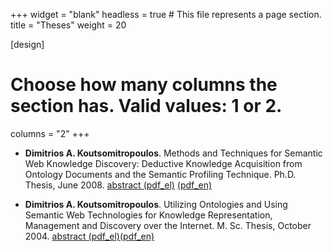 +++
widget = "blank"
headless = true  # This file represents a page section.
title = "Theses"
weight = 20

[design]
  # Choose how many columns the section has. Valid values: 1 or 2.
  columns = "2"
+++
- **Dimitrios A. Koutsomitropoulos**. Methods and Techniques for Semantic Web Knowledge Discovery: Deductive Knowledge Acquisition from Ontology Documents and the Semantic Profiling Technique. Ph.D. Thesis, June 2008. [abstract (pdf_el)](http://old.hpclab.ceid.upatras.gr/viografika/kotsomit/pubs/abst_phd_el.pdf) [(pdf_en)](http://old.hpclab.ceid.upatras.gr/viografika/kotsomit/pubs/abst_phd_en.pdf)

- **Dimitrios A. Koutsomitropoulos**. Utilizing Ontologies and Using Semantic Web Technologies for Knowledge Representation, Management and Discovery over the Internet. M. Sc. Thesis, October 2004. [abstract (pdf_el)](http://old.hpclab.ceid.upatras.gr/viografika/kotsomit/pubs/abst_msc_el.pdf)[(pdf_en)](http://old.hpclab.ceid.upatras.gr/viografika/kotsomit/pubs/abst_msc_en.pdf)
